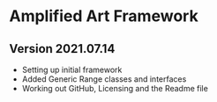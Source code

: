 # Amplified Art Framework

## Version 2021.07.14

- Setting up initial framework
- Added Generic Range classes and interfaces
- Working out GitHub, Licensing and the Readme file



